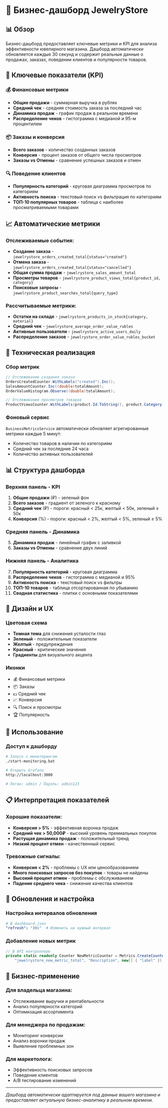 # 💎 Бизнес-дашборд JewelryStore

## 📊 Обзор

Бизнес-дашборд предоставляет ключевые метрики и KPI для анализа эффективности ювелирного магазина. Дашборд автоматически обновляется каждые 30 секунд и содержит реальные данные о продажах, заказах, поведении клиентов и популярности товаров.

## 🎯 Ключевые показатели (KPI)

### 💰 Финансовые метрики
- **Общие продажи** - суммарная выручка в рублях
- **Средний чек** - средняя стоимость заказа за последний час
- **Динамика продаж** - график продаж в реальном времени
- **Распределение чеков** - гистограмма с медианой и 95-м процентилем

### 📦 Заказы и конверсия
- **Всего заказов** - количество созданных заказов
- **Конверсия** - процент заказов от общего числа просмотров
- **Заказы vs Отмены** - сравнение успешных заказов и отмен

### 🔍 Поведение клиентов
- **Популярность категорий** - круговая диаграмма просмотров по категориям
- **Активность поиска** - текстовый поиск vs фильтрация по категориям
- **ТОП-10 популярных товаров** - таблица с наиболее просматриваемыми товарами

## 📈 Автоматические метрики

### Отслеживаемые события:
- **Создание заказа** - `jewelrystore_orders_created_total{status="created"}`
- **Отмена заказа** - `jewelrystore_orders_created_total{status="cancelled"}`
- **Общая сумма продаж** - `jewelrystore_sales_amount_total`
- **Просмотры товаров** - `jewelrystore_product_views_total{product_id, category}`
- **Поисковые запросы** - `jewelrystore_product_searches_total{query_type}`

### Рассчитываемые метрики:
- **Остатки на складе** - `jewelrystore_products_in_stock{category, material}`
- **Средний чек** - `jewelrystore_average_order_value_rubles`
- **Активные пользователи** - `jewelrystore_active_users_daily`
- **Распределение заказов** - `jewelrystore_order_value_rubles_bucket`

## 🔧 Техническая реализация

### Сбор метрик
```csharp
// Отслеживание создания заказа
OrdersCreatedCounter.WithLabels("created").Inc();
SalesAmountCounter.Inc((double)totalAmount);
OrderValueHistogram.Observe((double)totalAmount);

// Отслеживание просмотров товаров
ProductViewsCounter.WithLabels(product.Id.ToString(), product.Category).Inc();
```

### Фоновый сервис
`BusinessMetricsService` автоматически обновляет агрегированные метрики каждые 5 минут:
- Количество товаров в наличии по категориям
- Средний чек за последние 24 часа
- Количество активных пользователей

## 📊 Структура дашборда

### Верхняя панель - KPI
1. **Общие продажи** (₽) - зеленый фон
2. **Всего заказов** - градиент от зеленого к красному
3. **Средний чек** (₽) - пороги: красный < 25к, желтый < 50к, зеленый ≥ 50к
4. **Конверсия** (%) - пороги: красный < 2%, желтый < 5%, зеленый ≥ 5%

### Средняя панель - Динамика
5. **Динамика продаж** - линейный график с заливкой
6. **Заказы vs Отмены** - сравнение двух линий

### Нижняя панель - Аналитика
7. **Популярность категорий** - круговая диаграмма
8. **Распределение чеков** - гистограмма с медианой и 95%
9. **Активность поиска** - текстовый поиск vs фильтры
10. **ТОП-10 товаров** - таблица отсортированная по убыванию
11. **Сводная статистика** - плитки с основными показателями

## 🎨 Дизайн и UX

### Цветовая схема
- **Темная тема** для снижения усталости глаз
- **Зеленый** - положительные показатели
- **Желтый** - предупреждения
- **Красный** - критические значения
- **Градиенты** для визуального акцента

### Иконки
- 💰 Финансовые метрики
- 📦 Заказы
- 💵 Средний чек
- 📈 Конверсия
- 🔍 Поиск и просмотры
- 🏆 Популярность

## 🚀 Использование

### Доступ к дашборду
```bash
# Запуск с мониторингом
./start-monitoring.bat

# Открыть Grafana
http://localhost:3000

# Логин: admin / Пароль: admin123
```

## 📋 Интерпретация показателей

### Хорошие показатели:
- **Конверсия > 5%** - эффективная воронка продаж
- **Средний чек > 50,000₽** - высокий уровень премиальных покупок
- **Растущая динамика продаж** - положительный тренд
- **Низкий процент отмен** - качественный сервис

### Тревожные сигналы:
- **Конверсия < 2%** - проблемы с UX или ценообразованием
- **Много поисковых запросов без покупок** - товары не найдены
- **Высокий процент отмен** - проблемы с обслуживанием
- **Падение среднего чека** - снижение качества клиентов

## 🔄 Обновления и настройка

### Настройка интервалов обновления
```yaml
# В dashboard.json
"refresh": "30s"  # Изменить на нужный интервал
```

### Добавление новых метрик
```csharp
// В API контроллере
private static readonly Counter NewMetricCounter = Metrics.CreateCounter(
    "jewelrystore_new_metric_total", "Description", new[] { "label" });
```

## 🎯 Бизнес-применение

### Для владельца магазина:
- Отслеживание выручки и рентабельности
- Анализ популярности категорий
- Оптимизация ассортимента

### Для менеджера по продажам:
- Мониторинг конверсии
- Анализ воронки продаж
- Выявление проблемных зон

### Для маркетолога:
- Эффективность поисковых запросов
- Поведение клиентов
- A/B тестирование изменений

---

*Дашборд автоматически адаптируется под данные вашего магазина и предоставляет актуальную бизнес-аналитику в реальном времени.* 